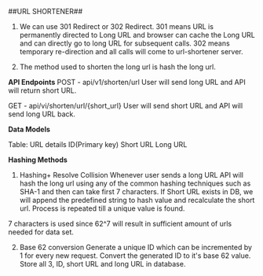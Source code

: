 ##URL SHORTENER##

1. We can use 301 Redirect or 302 Redirect. 301 means URL is permanently directed to Long URL and browser
can cache the Long URL and can directly go to long URL for subsequent calls. 302 means temporary re-direction
and all calls will come to url-shortener server.
   
2. The method used to shorten the long url is hash the long url.

**API Endpoints**
POST - api/v1/shorten/url
User will send long URL and API will return short URL.

GET - api/vi/shorten/url/{short_url}
User will send short URL and API will send long URL back.

**Data Models**

Table: URL details
ID(Primary key)
Short URL
Long URL


**Hashing Methods**

1. Hashing+ Resolve Collision
Whenever user sends a long URL API will hash the long url using any of the common hashing techniques
such as SHA-1 and then can take first 7 characters. If Short URL exists in DB, we will append the 
predefined string to hash value and recalculate the short url. Process is repeated till a unique value is
found.
   
7 characters is used since 62^7 will result in sufficient amount of urls needed for data set.

2. Base 62 conversion
Generate a unique ID which can be incremented by 1 for every new request.
Convert the generated ID to it's base 62 value.
Store all 3, ID, short URL and long URL in database.

